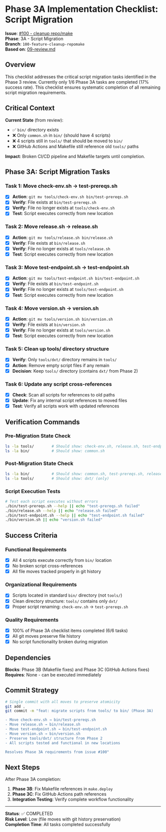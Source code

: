 <!-- markdownlint-disable MD013 -->
# Phase 3A Implementation Checklist: Script Migration

**Issue**: [#100 - cleanup repo/make](https://github.com/quiltdata/quilt-mcp-server/issues/100)  
**Phase**: 3A - Script Migration  
**Branch**: `100-feature-cleanup-repomake`  
**Based on**: [09-review.md](./09-review.md)

## Overview

This checklist addresses the critical script migration tasks identified in the Phase 3 review. Currently only 1/6 Phase 3A tasks are completed (17% success rate). This checklist ensures systematic completion of all remaining script migration requirements.

## Critical Context

**Current State** (from review):

- ✅ `bin/` directory exists
- ❌ Only `common.sh` in `bin/` (should have 4 scripts)
- ❌ 4 scripts still in `tools/` that should be moved to `bin/`
- ❌ GitHub Actions and Makefile still reference old `tools/` paths

**Impact**: Broken CI/CD pipeline and Makefile targets until completion.

## Phase 3A: Script Migration Tasks

### Task 1: Move check-env.sh → test-prereqs.sh

- [x] **Action**: `git mv tools/check-env.sh bin/test-prereqs.sh`
- [x] **Verify**: File exists at `bin/test-prereqs.sh`
- [x] **Verify**: File no longer exists at `tools/check-env.sh`
- [x] **Test**: Script executes correctly from new location

### Task 2: Move release.sh → release.sh  

- [x] **Action**: `git mv tools/release.sh bin/release.sh`
- [x] **Verify**: File exists at `bin/release.sh`
- [x] **Verify**: File no longer exists at `tools/release.sh`
- [x] **Test**: Script executes correctly from new location

### Task 3: Move test-endpoint.sh → test-endpoint.sh

- [x] **Action**: `git mv tools/test-endpoint.sh bin/test-endpoint.sh`
- [x] **Verify**: File exists at `bin/test-endpoint.sh`
- [x] **Verify**: File no longer exists at `tools/test-endpoint.sh`
- [x] **Test**: Script executes correctly from new location

### Task 4: Move version.sh → version.sh

- [x] **Action**: `git mv tools/version.sh bin/version.sh`
- [x] **Verify**: File exists at `bin/version.sh`
- [x] **Verify**: File no longer exists at `tools/version.sh`
- [x] **Test**: Script executes correctly from new location

### Task 5: Clean up tools/ directory structure

- [x] **Verify**: Only `tools/dxt/` directory remains in `tools/`
- [x] **Action**: Remove empty script files if any remain
- [x] **Decision**: Keep `tools/` directory (contains `dxt/` from Phase 2)

### Task 6: Update any script cross-references

- [x] **Check**: Scan all scripts for references to old paths
- [x] **Update**: Fix any internal script references to moved files
- [x] **Test**: Verify all scripts work with updated references

## Verification Commands

### Pre-Migration State Check

```bash
ls -la tools/        # Should show: check-env.sh, release.sh, test-endpoint.sh, version.sh, dxt/
ls -la bin/          # Should show: common.sh
```

### Post-Migration State Check  

```bash
ls -la bin/          # Should show: common.sh, test-prereqs.sh, release.sh, test-endpoint.sh, version.sh
ls -la tools/        # Should show: dxt/ (only)
```

### Script Execution Tests

```bash
# Test each script executes without errors
./bin/test-prereqs.sh --help || echo "test-prereqs.sh failed"
./bin/release.sh --help || echo "release.sh failed"
./bin/test-endpoint.sh --help || echo "test-endpoint.sh failed"  
./bin/version.sh || echo "version.sh failed"
```

## Success Criteria

### Functional Requirements

- [x] All 4 scripts execute correctly from `bin/` location
- [x] No broken script cross-references
- [x] All file moves tracked properly in git history

### Organizational Requirements  

- [x] Scripts located in standard `bin/` directory (not `tools/`)
- [x] Clean directory structure: `tools/` contains only `dxt/`
- [x] Proper script renaming: `check-env.sh` → `test-prereqs.sh`

### Quality Requirements

- [x] 100% of Phase 3A checklist items completed (6/6 tasks)
- [x] All git moves preserve file history
- [x] No script functionality broken during migration

## Dependencies

**Blocks**: Phase 3B (Makefile fixes) and Phase 3C (GitHub Actions fixes)  
**Requires**: None - can be executed immediately

## Commit Strategy

```bash
# Single commit with all moves to preserve atomicity
git add .
git commit -m "feat: migrate scripts from tools/ to bin/ (Phase 3A)

- Move check-env.sh → bin/test-prereqs.sh  
- Move release.sh → bin/release.sh
- Move test-endpoint.sh → bin/test-endpoint.sh
- Move version.sh → bin/version.sh
- Preserve tools/dxt/ structure from Phase 2
- All scripts tested and functional in new locations

Resolves Phase 3A requirements from issue #100"
```

## Next Steps

After Phase 3A completion:

1. **Phase 3B**: Fix Makefile references in `make.deploy`
2. **Phase 3C**: Fix GitHub Actions path references  
3. **Integration Testing**: Verify complete workflow functionality

---

**Status**: ✅ COMPLETED  
**Risk Level**: Low (file moves with git history preservation)  
**Completion Time**: All tasks completed successfully
